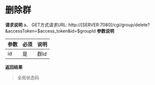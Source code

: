 # 删除群

**请求说明**
a、 GET方式请求URL:
http://[SERVER:7080]/cgi/group/delete?&accessToken=$access_token&id=$groupId
**参数说明**

| 参数 | 必须 | 说明 |
| ---- | ---- | ---- |
| id   | 是   | 群Id |

**返回结果**

> 全局状态码